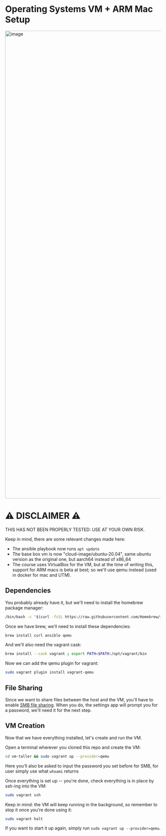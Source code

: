 # Operating Systems VM + ARM Mac Setup

<img width="1512" alt="image" src="https://github.com/user-attachments/assets/404439cc-8b53-470e-a0ee-5d30b1fcf64a">


# ⚠ DISCLAIMER ⚠ #

THIS HAS NOT BEEN PROPERLY TESTED: USE AT YOUR OWN RISK.

Keep in mind, there are some relevant changes made here:
- The ansible playbook now runs `apt update`
- The base box vm is now "cloud-image/ubuntu-20.04", same ubuntu version
  as the original one, but aarch64 instead of x86_64
- The course uses VirtualBox for the VM, but at the time of writing this, support for ARM macs is beta at best; so we'll use qemu instead (used in docker for mac and UTM).

## Dependencies

You probably already have it, but we'll need to install the homebrew package manager:
```bash
/bin/bash -c "$(curl -fsSL https://raw.githubusercontent.com/Homebrew/install/HEAD/install.sh)"
```

Once we have brew, we'll need to install these dependencies:
```bash
brew install curl ansible qemu
```

And we'll also need the vagrant cask:
```bash
brew install --cask vagrant ; export PATH=$PATH:/opt/vagrant/bin
```

Now we can add the qemu plugin for vagrant:
```bash
sudo vagrant plugin install vagrant-qemu
```

## File Sharing

Since we want to share files between the host and the VM, you'll have to enable [SMB file sharing](https://support.apple.com/en-il/guide/mac-help/mh14107/14.0/mac/14.0).
When you do, the settings app will prompt you for a password, we'll need it for the next step.

## VM Creation

Now that we have everything installed, let's create and run the VM.

Open a terminal wherever you cloned this repo and create the VM:
```bash
cd vm-taller && sudo vagrant up --provider=qemu
```
Here you'll also be asked to input the password you set before for SMB, for user simply use what `whoami` returns

Once everything is set up -- you're done, check everything is in place by ssh-ing into the VM:
```bash
sudo vagrant ssh
```

Keep in mind: the VM will keep running in the background, so remember to stop it once you're done using it:
```bash
sudo vagrant halt
```

If you want to start it up again, simply run `sudo vagrant up --provider=qemu`.
